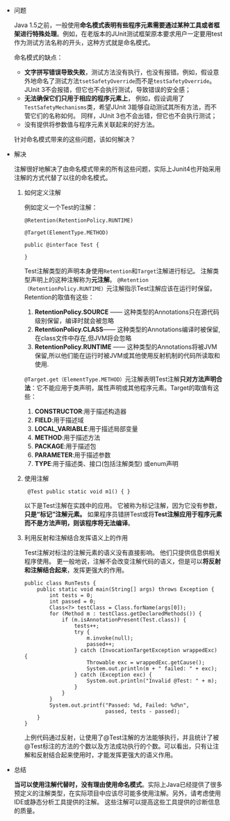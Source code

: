 - 问题

  Java 1.5之前，一般使用**命名模式表明有些程序元素需要通过某种工具或者框架进行特殊处理**。例如，在老版本的JUnit测试框架原本要求用户一定要用test作为测试方法名称的开头，这种方式就是命名模式。

  命名模式的缺点：

  - **文字拼写错误导致失败**，测试方法没有执行，也没有报错。例如，假设意外地命名了测试方法`tsetSafetyOverride`而不是`testSafetyOverride`。 JUnit 3不会报错，但它也不会执行测试，导致错误的安全感；
  - **无法确保它们只用于相应的程序元素上**， 例如，假设调用了`TestSafetyMechanisms`类，希望JUnit 3能够自动测试其所有方法，而不管它们的名称如何。 同样，JUnit 3也不会出错，但它也不会执行测试；
  - 没有提供将参数值与程序元素关联起来的好方法。

  针对命名模式带来的这些问题，该如何解决？

- 解决

  注解很好地解决了由命名模式带来的所有这些问题，实际上Junit4也开始采用注解的方式代替了以往的命名模式。

  1. 如何定义注解

     例如定义一个Test的注解：

     ```
     @Retention(RetentionPolicy.RUNTIME)
     
     @Target(ElementType.METHOD)
     
     public @interface Test {
     
     }
     
     ```

     Test注解类型的声明本身使用`Retention`和`Target`注解进行标记。 注解类型声明上的这种注解称为**元注解**。 `@Retention（RetentionPolicy.RUNTIME）`元注解指示Test注解应该在运行时保留。 Retention的取值有这些：

     1. **RetentionPolicy.SOURCE** —— 这种类型的Annotations只在源代码级别保留，编译时就会被忽略  
     2. **RetentionPolicy.CLASS**—— 这种类型的Annotations编译时被保留,在class文件中存在,但JVM将会忽略  
     3. **RetentionPolicy.RUNTIME** —— 这种类型的Annotations将被JVM保留,所以他们能在运行时被JVM或其他使用反射机制的代码所读取和使用.

     `@Target.get（ElementType.METHOD）`元注解表明Test注解**只对方法声明合法**：它不能应用于类声明，属性声明或其他程序元素。Target的取值有这些：

     1. **CONSTRUCTOR**:用于描述构造器 
     2. **FIELD**:用于描述域  
     3. **LOCAL_VARIABLE**:用于描述局部变量 
     4. **METHOD**:用于描述方法  
     5. **PACKAGE**:用于描述包  
     6. **PARAMETER**:用于描述参数  
     7. **TYPE**:用于描述类、接口(包括注解类型) 或enum声明

  2. 使用注解

     ```
      @Test public static void m1() { } 
     
     ```

     以下是Test注解在实践中的应用。 它被称为标记注解，因为它没有参数，**只是“标记”注解元素。** 如果程序员错拼Test或将**Test注解应用于程序元素而不是方法声明，则该程序将无法编译**。

  3. 利用反射和注解结合发挥语义上的作用

     Test注解对标注的注解元素的语义没有直接影响。 他们只提供信息供相关程序使用。 更一般地说，注解不会改变注解代码的语义，但是可以**将反射和注解结合起来**，发挥更强大的作用。 

     ```
     public class RunTests {
         public static void main(String[] args) throws Exception {
             int tests = 0;
             int passed = 0;
             Class<?> testClass = Class.forName(args[0]);
             for (Method m : testClass.getDeclaredMethods()) {
                 if (m.isAnnotationPresent(Test.class)) {
                     tests++;
                     try {
                         m.invoke(null);
                         passed++;
                     } catch (InvocationTargetException wrappedExc) {
                         Throwable exc = wrappedExc.getCause();
                         System.out.println(m + " failed: " + exc);
                     } catch (Exception exc) {
                         System.out.println("Invalid @Test: " + m);
                     }
                 }
             }
             System.out.printf("Passed: %d, Failed: %d%n",
                               passed, tests - passed);
         }
     }
     
     ```

     上例代码通过反射，让使用了@Test注解的方法能够执行，并且统计了被@Test标注的方法的个数以及方法成功执行的个数。可以看出，只有让注解和反射结合起来使用时，才能发挥更强大的语义作用。

- 总结

  **当可以使用注解代替时，没有理由使用命名模式**。实际上Java已经提供了很多预定义的注解类型，在实际项目中应该尽可能多使用注解。另外，请考虑使用IDE或静态分析工具提供的注解。 这些注解可以提高这些工具提供的诊断信息的质量。